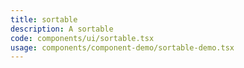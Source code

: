 ```yaml
---
title: sortable
description: A sortable
code: components/ui/sortable.tsx
usage: components/component-demo/sortable-demo.tsx
---
```

